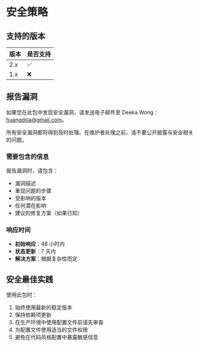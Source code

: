 # 安全策略

## 支持的版本

| 版本    | 是否支持           |
| ------- | ------------------ |
| 2.x     | :white_check_mark: |
| 1.x     | :x:                |

## 报告漏洞

如果您在此包中发现安全漏洞，请发送电子邮件至 Deeka Wong：[huangdijia@gmail.com](mailto:huangdijia@gmail.com)。

所有安全漏洞都将得到及时处理。在维护者处理之前，请不要公开披露与安全相关的问题。

### 需要包含的信息

报告漏洞时，请包含：

- 漏洞描述
- 重现问题的步骤
- 受影响的版本
- 任何潜在影响
- 建议的修复方案（如果已知）

### 响应时间

- **初始响应**：48 小时内
- **状态更新**：7 天内
- **解决方案**：根据复杂性而定

## 安全最佳实践

使用此包时：

1. 始终使用最新的稳定版本
2. 保持依赖项更新
3. 在生产环境中使用配置文件前请先审查
4. 为配置文件使用适当的文件权限
5. 避免在代码风格配置中暴露敏感信息